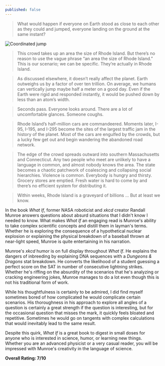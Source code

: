 ```yaml
---
published: false
---
```


> What would happen if everyone on Earth stood as close to each other as they could and jumped, everyone landing on the ground at the same instant?

![Coordinated jump](https://149664534.v2.pressablecdn.com/wp-content/uploads/2014/09/xkcd-jumping.jpg)

> This crowd takes up an area the size of Rhode Island. But there’s no reason to use the vague phrase “an area the size of Rhode Island.” This is our scenario; we can be specific. They’re actually in Rhode Island.

> As discussed elsewhere, it doesn’t really affect the planet. Earth outweighs us by a factor of over ten trillion. On average, we humans can vertically jump maybe half a meter on a good day. Even if the Earth were rigid and responded instantly, it would be pushed down by less than an atom’s width.

> Seconds pass. Everyone looks around. There are a lot of uncomfortable glances. Someone coughs.

> Rhode Island’s half-million cars are commandeered. Moments later, I-95, I-195, and I-295 become the sites of the largest traffic jam in the history of the planet. Most of the cars are engulfed by the crowds, but a lucky few get out and begin wandering the abandoned road network.

> The edge of the crowd spreads outward into southern Massachusetts and Connecticut. Any two people who meet are unlikely to have a language in common, and almost nobody knows the area. The state becomes a chaotic patchwork of coalescing and collapsing social hierarchies. Violence is common. Everybody is hungry and thirsty. Grocery stores are emptied. Fresh water is hard to come by and there’s no efficient system for distributing it.

> Within weeks, Rhode Island is a graveyard of billions ... But at least we know.

In the book _What If_, former NASA roboticist and _xkcd_ creator Randall Munroe answers questions about absurd situations that I didn't know I needed to know. What makes _What If_ an engaging read is Munroe's ability to take complex scientific concepts and distill them in layman's terms. Whether he is exploring the consequence of a hypothetical nuclear explosion or explaining the physical breakdown of a baseball thrown at near-light speed, Munroe is quite entertaining in his narration.

Munroe's _xkcd_ humor is on full display throughout _What If_. He explains the dangers of inbreeding by explaining DNA sequences with a _Dungeons & Dragons_ stat breakdown. He converts the likelihood of a student guessing a perfect score on the SAT in number of consecutive lightning strikes. Whether he's riffing on the absurdity of the scenarios that he's analyzing or cracking engineering jokes, Munroe manages to do a lot even though this is not his traditional form of work.

While his thoughtfulness is certainly to be admired, I did find myself sometimes bored of how complicated he would complicate certain scenarios. His thoroughness in his approach to explore all angles of a question is certainly a great strength if the question is interesting, but for the occasional question that misses the mark, it quickly feels bloated and repetitive. Sometimes he would go on tangents with complex calculations that would inevitably lead to the same result.

Despite this quirk, _What If_ is a great book to digest in small doses for anyone who is interested in science, humor, or learning new things. Whether you are an advanced physicist or a very casual reader, you will be impressed with Munroe's creativity in the language of science.

**Overall Rating: 7/10**

